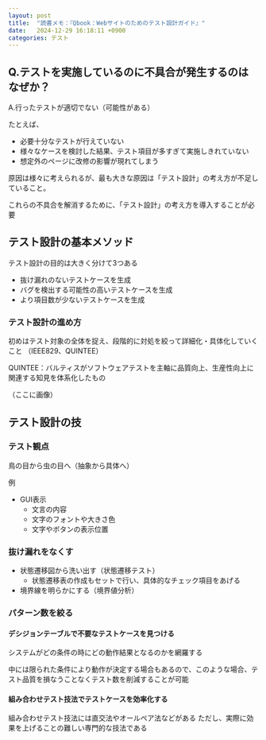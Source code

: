 ```yaml
---
layout: post
title:  "読書メモ：『Qbook：Webサイトのためのテスト設計ガイド』"
date:   2024-12-29 16:18:11 +0900
categories: テスト
---
```

## Q.テストを実施しているのに不具合が発生するのはなぜか？

A.行ったテストが適切でない（可能性がある）

たとえば、
- 必要十分なテストが行えていない
- 様々なケースを検討した結果、テスト項目が多すぎて実施しきれていない
- 想定外のページに改修の影響が現れてしまう

原因は様々に考えられるが、最も大きな原因は「テスト設計」の考え方が不足していること。

これらの不具合を解消するために、「テスト設計」の考え方を導入することが必要


## テスト設計の基本メソッド

テスト設計の目的は大きく分けて3つある

- 抜け漏れのないテストケースを生成
- バグを検出する可能性の高いテストケースを生成
- より項目数が少ないテストケースを生成

### テスト設計の進め方

初めはテスト対象の全体を捉え、段階的に対処を絞って詳細化・具体化していくこと
（IEEE829、QUINTEE）

QUINTEE：バルティスがソフトウェアテストを主軸に品質向上、生産性向上に関連する知見を体系化したもの

（ここに画像）


## テスト設計の技
### テスト観点

鳥の目から虫の目へ（抽象から具体へ）

例
- GUI表示
  - 文言の内容
  - 文字のフォントや大きさ色
  - 文字やボタンの表示位置

### 抜け漏れをなくす

- 状態遷移図から洗い出す（状態遷移テスト）
  - 状態遷移表の作成もセットで行い、具体的なチェック項目をあげる
- 境界線を明らかにする（境界値分析）


### パターン数を絞る

#### デシジョンテーブルで不要なテストケースを見つける

システムがどの条件の時にどの動作結果となるのかを網羅する

中には限られた条件により動作が決定する場合もあるので、このような場合、テスト品質を損なうことなくテスト数を削減することが可能

#### 組み合わせテスト技法でテストケースを効率化する

組み合わせテスト技法には直交法やオールペア法などがある
ただし、実際に効果を上げることの難しい専門的な技法である






